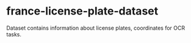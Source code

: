 # france-license-plate-dataset
Dataset contains information about license plates, coordinates for OCR tasks.
